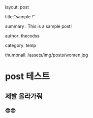 layout: post

title:"sample !"

summary : This is a sample post!

author: thecodss

category: temp

thumbnail: /assets/img/posts/women.jpg

# post 테스트



## 제발 올라가줘



### 😎😎

